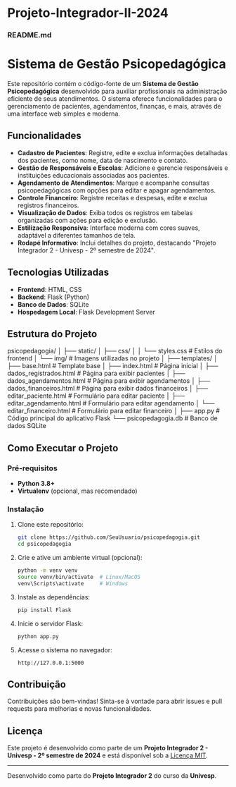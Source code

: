 # Projeto-Integrador-II-2024

### README.md

# Sistema de Gestão Psicopedagógica

Este repositório contém o código-fonte de um **Sistema de Gestão Psicopedagógica** desenvolvido para auxiliar profissionais na administração eficiente de seus atendimentos. O sistema oferece funcionalidades para o gerenciamento de pacientes, agendamentos, finanças, e mais, através de uma interface web simples e moderna.

## Funcionalidades

- **Cadastro de Pacientes**: Registre, edite e exclua informações detalhadas dos pacientes, como nome, data de nascimento e contato.
- **Gestão de Responsáveis e Escolas**: Adicione e gerencie responsáveis e instituições educacionais associadas aos pacientes.
- **Agendamento de Atendimentos**: Marque e acompanhe consultas psicopedagógicas com opções para editar e apagar agendamentos.
- **Controle Financeiro**: Registre receitas e despesas, edite e exclua registros financeiros.
- **Visualização de Dados**: Exiba todos os registros em tabelas organizadas com ações para edição e exclusão.
- **Estilização Responsiva**: Interface moderna com cores suaves, adaptável a diferentes tamanhos de tela.
- **Rodapé Informativo**: Inclui detalhes do projeto, destacando "Projeto Integrador 2 - Univesp - 2º semestre de 2024".

## Tecnologias Utilizadas

- **Frontend**: HTML, CSS
- **Backend**: Flask (Python)
- **Banco de Dados**: SQLite
- **Hospedagem Local**: Flask Development Server

## Estrutura do Projeto


psicopedagogia/
│
├── static/
│   ├── css/
│   │   └── styles.css  # Estilos do frontend
│   └── img/            # Imagens utilizadas no projeto
│
├── templates/
│   ├── base.html               # Template base
│   ├── index.html              # Página inicial
│   ├── dados_registrados.html  # Página para exibir pacientes
│   ├── dados_agendamentos.html # Página para exibir agendamentos
│   ├── dados_financeiros.html  # Página para exibir dados financeiros
│   ├── editar_paciente.html    # Formulário para editar paciente
│   ├── editar_agendamento.html # Formulário para editar agendamento
│   └── editar_financeiro.html  # Formulário para editar financeiro
│
├── app.py    # Código principal do aplicativo Flask
└── psicopedagogia.db # Banco de dados SQLite


## Como Executar o Projeto

### Pré-requisitos

- **Python 3.8+**
- **Virtualenv** (opcional, mas recomendado)

### Instalação

1. Clone este repositório:
   ```bash
   git clone https://github.com/SeuUsuario/psicopedagogia.git
   cd psicopedagogia
   ```

2. Crie e ative um ambiente virtual (opcional):
   ```bash
   python -m venv venv
   source venv/bin/activate  # Linux/MacOS
   venv\Scripts\activate     # Windows
   ```

3. Instale as dependências:
   ```bash
   pip install Flask
   ```

4. Inicie o servidor Flask:
   ```bash
   python app.py
   ```

5. Acesse o sistema no navegador:
   ```
   http://127.0.0.1:5000
   ```

## Contribuição

Contribuições são bem-vindas! Sinta-se à vontade para abrir issues e pull requests para melhorias e novas funcionalidades.

## Licença

Este projeto é desenvolvido como parte de um **Projeto Integrador 2 - Univesp - 2º semestre de 2024** e está disponível sob a [Licença MIT](LICENSE).

---

Desenvolvido como parte do **Projeto Integrador 2** do curso da **Univesp**.
```


 
